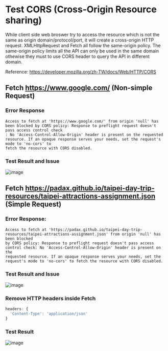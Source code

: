 # Test CORS (Cross-Origin Resource sharing)

While client side web broswer try to access the resource which is not the same as origin domain/protocol/port, it will create a cross-origin HTTP request.
XMLHttpRequest and Fetch all follow the same-origin policy. The same-origin policy limits all the API can only be used in the same domain othewise they must to use CORS header to query the API in different domain.

Reference: https://developer.mozilla.org/zh-TW/docs/Web/HTTP/CORS



## Fetch https://www.google.com/ (Non-simple Request)

### Error Response
```
Access to fetch at 'https://www.google.com/' from origin 'null' has been blocked by CORS policy: Response to preflight request doesn't pass access control check
: No 'Access-Control-Allow-Origin' header is present on the requested resource. If an opaque response serves your needs, set the request's mode to 'no-cors' to 
fetch the resource with CORS disabled.
```
### Test Result and Issue
![image](https://user-images.githubusercontent.com/63384830/155639294-57bdf539-7aad-42f5-b6ab-6867cae5c39f.png)

## Fetch https://padax.github.io/taipei-day-trip-resources/taipei-attractions-assignment.json (Simple Request)

### Error Response:
```
Access to fetch at 'https://padax.github.io/taipei-day-trip-resources/taipei-attractions-assignment.json' from origin 'null' has been blocked 
by CORS policy: Response to preflight request doesn't pass access control check: No 'Access-Control-Allow-Origin' header is present on the 
requested resource. If an opaque response serves your needs, set the request's mode to 'no-cors' to fetch the resource with CORS disabled.
```
### Test Result and Issue
![image](https://user-images.githubusercontent.com/63384830/155639123-4d69ede5-b83f-4439-8f93-8e5a17dbfa3a.png)

### Remove HTTP headers inside Fetch
```javascript
headers: {
  'Content-Type': 'application/json'
}
```
### Test Result
![image](https://user-images.githubusercontent.com/63384830/155650080-4713dd69-9b0b-42cf-b90a-a2a81b8ce0b0.png)

